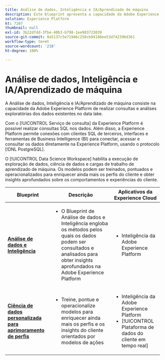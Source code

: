```yaml
---
title: Análise de dados, Inteligência e IA/Aprendizado de máquina
description: Este blueprint apresenta a capacidade da Adobe Experience Platform de realizar consultas e análises exploratórias dos dados existentes no data lake.
solution: Experience Platform
kt: 7207
thumbnail: null
exl-id: 3b22dfdd-3fbe-40b3-b798-1ee983723039
source-git-commit: 9a5137c5e71946c258cb94188ee53d742396d361
workflow-type: tm+mt
source-wordcount: '210'
ht-degree: 100%

---
```


# Análise de dados, Inteligência e IA/Aprendizado de máquina

A Análise de dados, Inteligência e IA/Aprendizado de máquina consiste na capacidade da Adobe Experience Platform de realizar consultas e análises exploratórias dos dados existentes no data lake.

Com o [!UICONTROL Serviço de consulta] da Experience Platform é possível realizar consultas SQL nos dados. Além disso, a Experience Platform permite conexões com clientes SQL de terceiros, interfaces e ferramentas de Business Intelligence (BI) para conectar, acessar e consultar os dados diretamente na Experience Platform, usando o protocolo [!DNL PostgreSQL].

O [!UICONTROL Data Science Workspace] habilita a execução de exploração de dados, ciência de dados e cargas de trabalho de aprendizado de máquina. Os modelos podem ser treinados, pontuados e operacionalizados para enriquecer ainda mais os perfis do cliente e obter insights aprofundados sobre os comportamentos e experiências do cliente.

| Blueprint | Descrição | Aplicativos da Experience Cloud |
|---|---|---|
| **[Análise de dados e Inteligência](analysis.md)** | <ul><li>O Blueprint de Análise de dados e Inteligência engloba os métodos pelos quais os dados podem ser consultados e analisados para obter insights aprofundados na Adobe Experience Platform</ul></li> | <ul><li> Inteligência da Adobe Experience Platform</ul></li> |
| **[Ciência de dados personalizada para aprimoramento de perfis](data-science.md)** | <ul><li>Treine, pontue e operacionalize modelos para enriquecer ainda mais os perfis e os insights do cliente orientados por modelos de ações</li></ul> | <ul><li>Inteligência da Adobe Experience Platform</li><li> [!UICONTROL Plataforma de dados do cliente em tempo real]</li></ul> |

